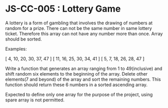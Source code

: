 # JS-CC-005 : Lottery Game

A lottery is a form of gambling that involves the drawing of numbers at random for a prize. There can not be the same number in same lottery ticket. Therefore this array can not have any number more than once. Array should be sorted.

Examples:

[ 4, 10, 20, 30, 37, 47 ]
[ 11, 16, 25, 30, 34, 41 ]
[ 5, 7, 18, 26, 28, 47 ]

Write a function that generates an array ranging from 1 to 49(inclusive) and shift random six elements to the beginning of the array. Delete other elements(7 and beyond) of the array and sort the remaining numbers. This function should return these 6 numbers in a sorted ascending array.

Expected to define only one array for the purpose of the project, using spare array is not permitted.
